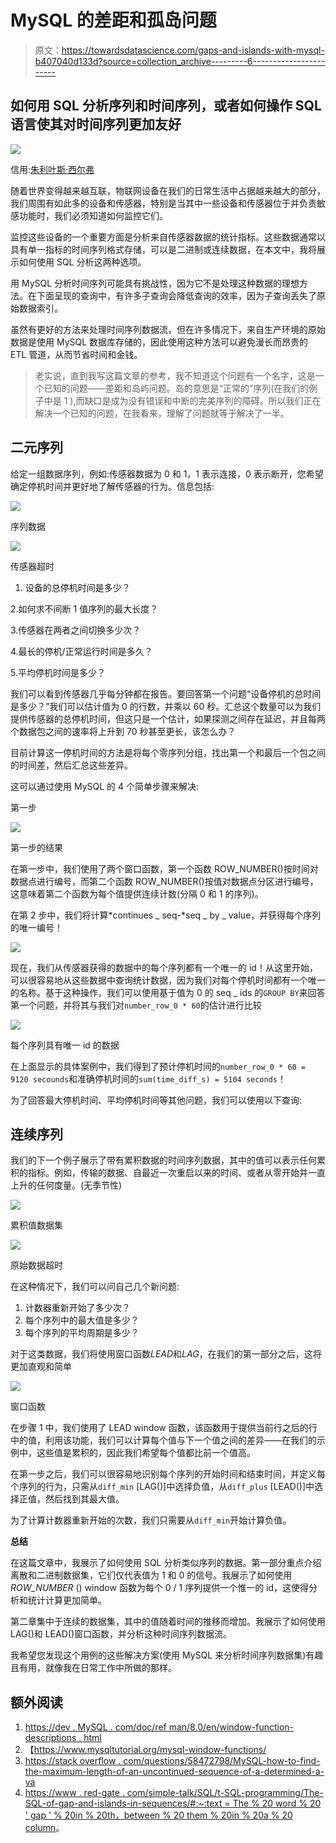 # MySQL 的差距和孤岛问题

> 原文：<https://towardsdatascience.com/gaps-and-islands-with-mysql-b407040d133d?source=collection_archive---------6----------------------->

## 如何用 SQL 分析序列和时间序列，或者如何操作 SQL 语言使其对时间序列更加友好

![](img/8eb95ceaa3ba6005fc8b6b5592109bdf.png)

信用:[朱利叶斯·西尔弗](https://pixabay.com/users/julius_silver-4371822/)

随着世界变得越来越互联，物联网设备在我们的日常生活中占据越来越大的部分，我们周围有如此多的设备和传感器，特别是当其中一些设备和传感器位于并负责敏感功能时，我们必须知道如何监控它们。

监控这些设备的一个重要方面是分析来自传感器数据的统计指标。这些数据通常以具有单一指标的时间序列格式存储，可以是二进制或连续数据，在本文中，我将展示如何使用 SQL 分析这两种选项。

用 MySQL 分析时间序列可能具有挑战性，因为它不是处理这种数据的理想方法。在下面呈现的查询中，有许多子查询会降低查询的效率，因为子查询丢失了原始数据索引。

虽然有更好的方法来处理时间序列数据流，但在许多情况下，来自生产环境的原始数据是使用 MySQL 数据库存储的，因此使用这种方法可以避免漫长而昂贵的 ETL 管道，从而节省时间和金钱。

> 老实说，直到我写这篇文章的参考，我不知道这个问题有一个名字，这是一个已知的问题——差距和岛屿问题。岛的意思是“正常的”序列(在我们的例子中是 1 ),而缺口是成为没有错误和中断的完美序列的障碍。所以我们正在解决一个已知的问题，在我看来，理解了问题就等于解决了一半。

## 二元序列

给定一组数据序列，例如:传感器数据为 0 和 1，1 表示连接，0 表示断开，您希望确定停机时间并更好地了解传感器的行为。信息包括:

![](img/9f80d551a16342891d8afdfc8723873c.png)

序列数据

![](img/8fb4191678a8fc823d87570edfa0a902.png)

传感器超时

1.  设备的总停机时间是多少？

2.如何求不间断 1 值序列的最大长度？

3.传感器在两者之间切换多少次？

4.最长的停机/正常运行时间是多久？

5.平均停机时间是多少？

我们可以看到传感器几乎每分钟都在报告。要回答第一个问题“设备停机的总时间是多少？”我们可以估计值为 0 的行数，并乘以 60 秒。汇总这个数量可以为我们提供传感器的总停机时间，但这只是一个估计，如果探测之间存在延迟，并且每两个数据包之间的速率将上升到 70 秒甚至更长，该怎么办？

目前计算这一停机时间的方法是将每个零序列分组，找出第一个和最后一个包之间的时间差，然后汇总这些差异。

这可以通过使用 MySQL 的 4 个简单步骤来解决:

第一步

![](img/3b70f32aa0f7a454f63d059c45c4bcc8.png)

第一步的结果

在第一步中，我们使用了两个窗口函数，第一个函数 ROW_NUMBER()按时间对数据点进行编号，而第二个函数 ROW_NUMBER()按值对数据点分区进行编号，这意味着第二个函数为每个值提供连续计数(分隔 0 和 1 的序列)。

在第 2 步中，我们将计算*continues _ seq-*seq _ by _ value，并获得每个序列的唯一编号！

![](img/676d0c68a135a296eaf97fdf6438d42d.png)

现在，我们从传感器获得的数据中的每个序列都有一个唯一的 id！从这里开始，可以很容易地从这些数据中查询统计数据，因为我们对每个停机时间都有一个唯一的名称。基于这种操作，我们可以使用基于值为 0 的 seq _ ids 的`GROUP BY`来回答第一个问题，并将其与我们对`number_row_0 * 60`的估计进行比较

![](img/bf0c4b8fe8b4e40fd141406d3b72d58f.png)

每个序列具有唯一 id 的数据

在上面显示的具体案例中，我们得到了预计停机时间的`number_row_0 * 60 = 9120 secounds`和准确停机时间的`sum(time_diff_s) = 5104 seconds`！

为了回答最大停机时间、平均停机时间等其他问题，我们可以使用以下查询:

## 连续序列

我们的下一个例子展示了带有累积数据的时间序列数据，其中的值可以表示任何累积的指标。例如，传输的数据、自最近一次重启以来的时间、或者从零开始并一直上升的任何度量。(无季节性)

![](img/bfae968a8c1eba77aac67613b11640f8.png)

累积值数据集

![](img/40f9892eb747e27e284de6c41240caac.png)

原始数据超时

在这种情况下，我们可以问自己几个新问题:

1.  计数器重新开始了多少次？
2.  每个序列中的最大值是多少？
3.  每个序列的平均周期是多少？

对于这类数据，我们将使用窗口函数*LEAD*和*LAG*，在我们的第一部分之后，这将更加直观和简单

![](img/71d432b1e9e3d88b68e4fe54bc9f531f.png)

窗口函数

在步骤 1 中，我们使用了 LEAD window 函数，该函数用于提供当前行之后的行中的值，利用该功能，我们可以计算每个值与下一个值之间的差异——在我们的示例中，这些值是累积的，因此我们希望每个值都比前一个值高。

在第一步之后，我们可以很容易地识别每个序列的开始时间和结束时间，并定义每个序列的行为，只需从`diff_min` [LAG()]中选择负值，从`diff_plus` [LEAD()]中选择正值，然后找到其最大值。

为了计算计数器重新开始的次数，我们只需要从`diff_min`开始计算负值。

**总结**

在这篇文章中，我展示了如何使用 SQL 分析类似序列的数据。第一部分重点介绍离散和二进制数据集，它们仅代表值为 1 和 0 的信号。我展示了如何使用 *ROW_NUMBER* () window 函数为每个 0 / 1 序列提供一个惟一的 id，这使得分析和统计计算更加简单。

第二章集中于连续的数据集，其中的值随着时间的推移而增加。我展示了如何使用 LAG()和 LEAD()窗口函数，并分析这种时间序列数据流。

我希望您发现这个用例的这些解决方案(使用 MySQL 来分析时间序列数据集)有趣且有用，就像我在日常工作中所做的那样。

## 额外阅读

1.  [https://dev . MySQL . com/doc/ref man/8.0/en/window-function-descriptions . html](https://dev.mysql.com/doc/refman/8.0/en/window-function-descriptions.html)
2.  【https://www.mysqltutorial.org/mysql-window-functions/ 
3.  [https://stack overflow . com/questions/58472798/MySQL-how-to-find-the-maximum-length-of-an-uncontinued-sequence-of-a-determined-a-va](https://stackoverflow.com/questions/58472798/mysql-how-to-find-the-maximum-length-of-an-uninterrupted-sequence-of-certain-va)
4.  [https://www . red-gate . com/simple-talk/SQL/t-SQL-programming/The-SQL-of-gap-and-islands-in-sequences/#:~:text = The % 20 word % 20 ' gap ' % 20in % 20th，between % 20 them % 20in % 20a % 20 column](https://www.red-gate.com/simple-talk/sql/t-sql-programming/the-sql-of-gaps-and-islands-in-sequences/#:~:text=The%20word%20'Gaps'%20in%20the,between%20them%20in%20a%20column)。